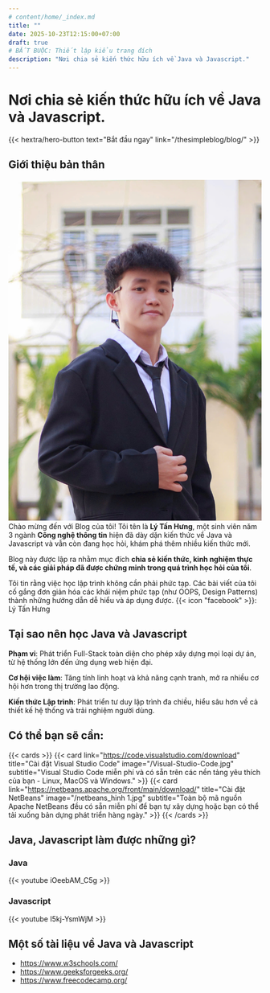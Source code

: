```yaml
---
# content/home/_index.md
title: "" 
date: 2025-10-23T12:15:00+07:00
draft: true  
# BẮT BUỘC: Thiết lập kiểu trang đích
description: "Nơi chia sẻ kiến thức hữu ích về Java và Javascript."
---
```

# Nơi chia sẻ kiến thức hữu ích về Java và Javascript.
{{< hextra/hero-button text="Bắt đầu ngay" link="/thesimpleblog/blog/" >}}

## Giới thiệu bản thân

![](z7149074105680_39da0de904b4a0b8c42c2fc6959c2854.jpg) 
Chào mừng đến với Blog của tôi! Tôi tên là **Lý Tấn Hưng**, một sinh viên năm 3 ngành **Công nghệ thông tin** hiện đã dày dặn kiến thức về Java và Javascript và vẫn còn đang học hỏi, khám phá thêm nhiều kiến thức mới.

Blog này được lập ra nhằm mục đích **chia sẻ kiến thức, kinh nghiệm thực tế, và các giải pháp đã được chứng minh trong quá trình học hỏi của tôi**.

Tôi tin rằng việc học lập trình không cần phải phức tạp. Các bài viết của tôi cố gắng đơn giản hóa các khái niệm phức tạp (như OOPS, Design Patterns) thành những hướng dẫn dễ hiểu và áp dụng được.
{{< icon "facebook" >}}: Lý Tấn Hưng

## Tại sao nên học Java và Javascript

**Phạm vi**: Phát triển Full-Stack toàn diện cho phép xây dựng mọi loại dự án, từ hệ thống lớn đến ứng dụng web hiện đại.

**Cơ hội việc làm**: Tăng tính linh hoạt và khả năng cạnh tranh, mở ra nhiều cơ hội hơn trong thị trường lao động.

**Kiến thức Lập trình**: Phát triển tư duy lập trình đa chiều, hiểu sâu hơn về cả thiết kế hệ thống và trải nghiệm người dùng.

## Có thể bạn sẽ cần:

{{< cards >}}
  {{< card link="https://code.visualstudio.com/download" title="Cài đặt Visual Studio Code" image="/Visual-Studio-Code.jpg" subtitle="Visual Studio Code miễn phí và có sẵn trên các nền tảng yêu thích của bạn - Linux, MacOS và Windows." >}}
  {{< card link="https://netbeans.apache.org/front/main/download/" title="Cài đặt NetBeans" image="/netbeans_hinh 1.jpg" subtitle="Toàn bộ mã nguồn Apache NetBeans đều có sẵn miễn phí để bạn tự xây dựng hoặc bạn có thể tải xuống bản dựng phát triển hàng ngày." >}}
{{< /cards >}}

## Java, Javascript làm được những gì?
### Java
{{< youtube iOeebAM_C5g >}}

### Javascript
{{< youtube I5kj-YsmWjM >}}

## Một số tài liệu về Java và Javascript

* https://www.w3schools.com/
* https://www.geeksforgeeks.org/
* https://www.freecodecamp.org/